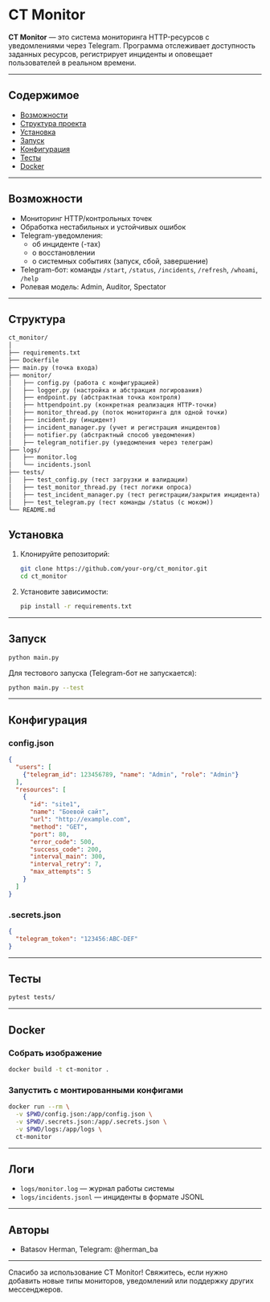 # CT Monitor

**CT Monitor** — это система мониторинга HTTP-ресурсов с уведомлениями через Telegram. Программа отслеживает доступность заданных ресурсов, регистрирует инциденты и оповещает пользователей в реальном времени.

---

## Содержимое

- [Возможности](#возможности)
- [Структура проекта](#структура)
- [Установка](#установка)
- [Запуск](#запуск)
- [Конфигурация](#конфигурация)
- [Тесты](#тесты)
- [Docker](#docker)

---

## Возможности

- Мониторинг HTTP/контрольных точек
- Обработка нестабильных и устойчивых ошибок
- Telegram-уведомления:
  - об инциденте (-тах)
  - о восстановлении
  - о системных событиях (запуск, сбой, завершение)
- Telegram-бот: команды `/start`, `/status`, `/incidents`, `/refresh`, `/whoami`, `/help`
- Ролевая модель: Admin, Auditor, Spectator

---

## Структура

```markdown
ct_monitor/
│
├── requirements.txt
├── Dockerfile
├── main.py (точка входа)
├── monitor/
│   ├── config.py (работа с конфигурацией)
│   ├── logger.py (настройка и абстракция логирования)
│   ├── endpoint.py (абстрактная точка контроля)
│   ├── httpendpoint.py (конкретная реализация HTTP-точки)
│   ├── monitor_thread.py (поток мониторинга для одной точки)
│   ├── incident.py (инцидент)
│   ├── incident_manager.py (учет и регистрация инцидентов)
│   ├── notifier.py (абстрактный способ уведомления)
│   ├── telegram_notifier.py (уведомления через телеграм)
├── logs/
│   ├── monitor.log
│   └── incidents.jsonl
├── tests/
│   ├── test_config.py (тест загрузки и валидации)
│   ├── test_monitor_thread.py (тест логики опроса)
│   ├── test_incident_manager.py (тест регистрации/закрытия инцидента)
│   ├── test_telegram.py (тест команды /status (с моком))
└── README.md
```

## Установка

1. Клонируйте репозиторий:

   ```bash
   git clone https://github.com/your-org/ct_monitor.git
   cd ct_monitor
   ```

2. Установите зависимости:

   ```bash
   pip install -r requirements.txt
   ```

---

## Запуск

```bash
python main.py
```

Для тестового запуска (Telegram-бот не запускается):

```bash
python main.py --test
```

---

## Конфигурация

### config.json

```json
{
  "users": [
    {"telegram_id": 123456789, "name": "Admin", "role": "Admin"}
  ],
  "resources": [
    {
      "id": "site1",
      "name": "Боевой сайт",
      "url": "http://example.com",
      "method": "GET",
      "port": 80,
      "error_code": 500,
      "success_code": 200,
      "interval_main": 300,
      "interval_retry": 7,
      "max_attempts": 5
    }
  ]
}
```

### .secrets.json

```json
{
  "telegram_token": "123456:ABC-DEF"
}
```

---

## Тесты

```bash
pytest tests/
```

---

## Docker

### Собрать изображение

```bash
docker build -t ct-monitor .
```

### Запустить с монтированными конфигами

```bash
docker run --rm \
  -v $PWD/config.json:/app/config.json \
  -v $PWD/.secrets.json:/app/.secrets.json \
  -v $PWD/logs:/app/logs \
  ct-monitor
```

---

## Логи

- `logs/monitor.log` — журнал работы системы
- `logs/incidents.jsonl` — инциденты в формате JSONL

---

## Авторы

- Batasov Herman, Telegram: @herman_ba

---

Спасибо за использование CT Monitor! Свяжитесь, если нужно добавить новые типы мониторов, уведомлений или поддержку других мессенджеров.
